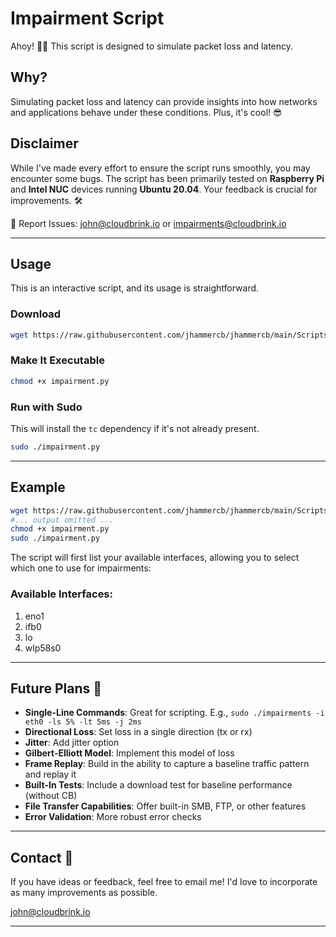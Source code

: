 # Impairment Script

Ahoy! 🏴‍☠️ This script is designed to simulate packet loss and latency.

## Why?

Simulating packet loss and latency can provide insights into how networks and applications behave under these conditions. Plus, it's cool! 😎

## Disclaimer

While I've made every effort to ensure the script runs smoothly, you may encounter some bugs. The script has been primarily tested on **Raspberry Pi** and **Intel NUC** devices running **Ubuntu 20.04**. Your feedback is crucial for improvements. 🛠️

📧 Report Issues: [john@cloudbrink.io](mailto:john@cloudbrink.io) or [impairments@cloudbrink.io](mailto:impairments@cloudbrink.io)

---

## Usage

This is an interactive script, and its usage is straightforward.

### Download

```bash
wget https://raw.githubusercontent.com/jhammercb/jhammercb/main/Scripts/Impairments/impairment.py
```

### Make It Executable

```bash
chmod +x impairment.py
```

### Run with Sudo

This will install the `tc` dependency if it's not already present.

```bash
sudo ./impairment.py
```

---

## Example

```bash
wget https://raw.githubusercontent.com/jhammercb/jhammercb/main/Scripts/Impairments/impairment.py
#... output omitted ...
chmod +x impairment.py
sudo ./impairment.py
```

The script will first list your available interfaces, allowing you to select which one to use for impairments:

### Available Interfaces:

1. eno1
2. ifb0
3. lo
4. wlp58s0

---

## Future Plans 🚀

- **Single-Line Commands**: Great for scripting. E.g., `sudo ./impairments -i eth0 -ls 5% -lt 5ms -j 2ms`
- **Directional Loss**: Set loss in a single direction (tx or rx)
- **Jitter**: Add jitter option
- **Gilbert-Elliott Model**: Implement this model of loss
- **Frame Replay**: Build in the ability to capture a baseline traffic pattern and replay it
- **Built-In Tests**: Include a download test for baseline performance (without CB)
- **File Transfer Capabilities**: Offer built-in SMB, FTP, or other features
- **Error Validation**: More robust error checks

---

## Contact 💌

If you have ideas or feedback, feel free to email me! I'd love to incorporate as many improvements as possible.

[john@cloudbrink.io](mailto:john@cloudbrink.io)

---
